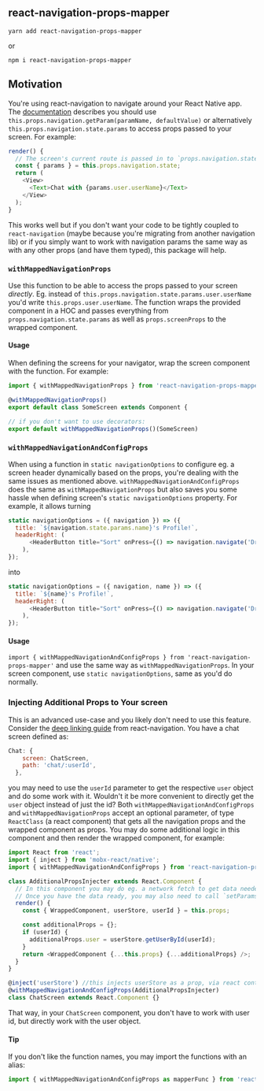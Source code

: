 ## react-navigation-props-mapper

`yarn add react-navigation-props-mapper`

or

`npm i react-navigation-props-mapper`


## Motivation

You're using react-navigation to navigate around your React Native app. The [documentation](https://reactnavigation.org/docs/params.html) describes you should use `this.props.navigation.getParam(paramName, defaultValue)` or alternatively `this.props.navigation.state.params` to access props passed to your screen. For example:

```js
render() {
  // The screen's current route is passed in to `props.navigation.state`:
  const { params } = this.props.navigation.state;
  return (
    <View>
      <Text>Chat with {params.user.userName}</Text>
    </View>
  );
}
```

This works well but if you don't want your code to be tightly coupled to `react-navigation` (maybe because you're migrating from another navigation lib) or if you simply want to work with navigation params the same way as with any other props (and have them typed), this package will help.

### `withMappedNavigationProps`

Use this function to be able to access the props passed to your screen _directly_. Eg. instead of `this.props.navigation.state.params.user.userName` you'd write `this.props.user.userName`. The function wraps the provided component in a HOC and passes everything from `props.navigation.state.params` as well as `props.screenProps` to the wrapped component.

#### Usage

When defining the screens for your navigator, wrap the screen component with the function. For example:

```js
import { withMappedNavigationProps } from 'react-navigation-props-mapper'

@withMappedNavigationProps()
export default class SomeScreen extends Component {

// if you don't want to use decorators:
export default withMappedNavigationProps()(SomeScreen)
```

### `withMappedNavigationAndConfigProps`

When using a function in `static navigationOptions` to configure eg. a screen header dynamically based on the props, you're dealing with the same issues as mentioned above. `withMappedNavigationAndConfigProps` does the same as `withMappedNavigationProps` but also saves you some hassle when defining screen's `static navigationOptions` property. For example, it allows turning

```js
static navigationOptions = ({ navigation }) => ({
  title: `${navigation.state.params.name}'s Profile!`,
  headerRight: (
      <HeaderButton title="Sort" onPress={() => navigation.navigate('DrawerOpen')} />
    ),
});
```

into

```js
static navigationOptions = ({ navigation, name }) => ({
  title: `${name}'s Profile!`,
  headerRight: (
      <HeaderButton title="Sort" onPress={() => navigation.navigate('DrawerOpen')} />
    ),
});
```

#### Usage

`import { withMappedNavigationAndConfigProps } from 'react-navigation-props-mapper'` and use the same way as `withMappedNavigationProps`. In your screen component, use `static navigationOptions`, same as you'd do normally.

### Injecting Additional Props to Your screen

This is an advanced use-case and you likely don't need to use this feature. Consider the [deep linking guide](https://reactnavigation.org/docs/deep-linking.html) from react-navigation.
You have a chat screen defined as:

```js
Chat: {
    screen: ChatScreen,
    path: 'chat/:userId',
  },
```

you may need to use the `userId` parameter to get the respective `user` object and do some work with it. Wouldn't it be more convenient to directly get the `user` object instead of just the id? Both `withMappedNavigationAndConfigProps` and `withMappedNavigationProps` accept an optional parameter, of type `ReactClass` (a react component) that gets all the navigation props and the wrapped component as props. You may do some additional logic in this component and then render the wrapped component, for example:

```js
import React from 'react';
import { inject } from 'mobx-react/native';
import { withMappedNavigationAndConfigProps } from 'react-navigation-props-mapper';

class AdditionalPropsInjecter extends React.Component {
  // In this component you may do eg. a network fetch to get data needed by the screen component.
  // Once you have the data ready, you may also need to call `setParams`.
  render() {
    const { WrappedComponent, userStore, userId } = this.props;

    const additionalProps = {};
    if (userId) {
      additionalProps.user = userStore.getUserById(userId);
    }
    return <WrappedComponent {...this.props} {...additionalProps} />;
  }
}

@inject('userStore') //this injects userStore as a prop, via react context
@withMappedNavigationAndConfigProps(AdditionalPropsInjecter)
class ChatScreen extends React.Component {}
```

That way, in your `ChatScreen` component, you don't have to work with user id, but directly work with the user object.

#### Tip

If you don't like the function names, you may import the functions with an alias:

```js
import { withMappedNavigationAndConfigProps as mapperFunc } from 'react-navigation-props-mapper';
```
